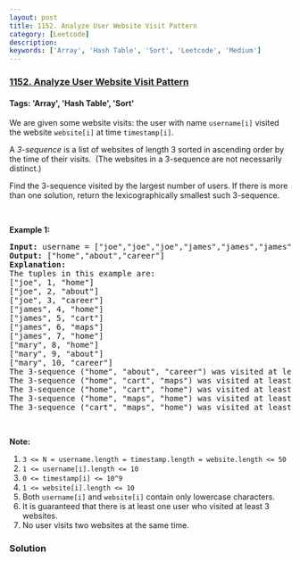 ```yaml
---
layout: post
title: 1152. Analyze User Website Visit Pattern
category: [Leetcode]
description: 
keywords: ['Array', 'Hash Table', 'Sort', 'Leetcode', 'Medium']
---
```

### [1152. Analyze User Website Visit Pattern](https://leetcode.com/problems/analyze-user-website-visit-pattern)

#### Tags: 'Array', 'Hash Table', 'Sort'

<div class="content__u3I1 question-content__JfgR"><div><p>We are given some website visits: the user with name <code>username[i]</code> visited the website <code>website[i]</code> at time <code>timestamp[i]</code>.</p>
<p>A <em>3-sequence</em> is a list of websites of length 3 sorted in ascending order by the time of their visits.  (The websites in a 3-sequence are not necessarily distinct.)</p>
<p>Find the 3-sequence visited by the largest number of users. If there is more than one solution, return the lexicographically smallest such 3-sequence.</p>
<p> </p>
<p><strong>Example 1:</strong></p>
<pre><strong>Input: </strong>username = <span>["joe","joe","joe","james","james","james","james","mary","mary","mary"]</span>, timestamp = <span id="example-input-1-2">[1,2,3,4,5,6,7,8,9,10]</span>, website = <span id="example-input-1-3">["home","about","career","home","cart","maps","home","home","about","career"]</span>
<strong>Output: </strong><span id="example-output-1">["home","about","career"]</span>
<strong>Explanation: </strong>
The tuples in this example are:
["joe", 1, "home"]
["joe", 2, "about"]
["joe", 3, "career"]
["james", 4, "home"]
["james", 5, "cart"]
["james", 6, "maps"]
["james", 7, "home"]
["mary", 8, "home"]
["mary", 9, "about"]
["mary", 10, "career"]
The 3-sequence ("home", "about", "career") was visited at least once by <strong>2</strong> users.
The 3-sequence ("home", "cart", "maps") was visited at least once by 1 user.
The 3-sequence ("home", "cart", "home") was visited at least once by 1 user.
The 3-sequence ("home", "maps", "home") was visited at least once by 1 user.
The 3-sequence ("cart", "maps", "home") was visited at least once by 1 user.
</pre>
<p> </p>
<p><strong>Note:</strong></p>
<ol>
<li><code>3 &lt;= N = username.length = timestamp.length = website.length &lt;= 50</code></li>
<li><code>1 &lt;= username[i].length &lt;= 10</code></li>
<li><code>0 &lt;= timestamp[i] &lt;= 10^9</code></li>
<li><code>1 &lt;= website[i].length &lt;= 10</code></li>
<li>Both <code>username[i]</code> and <code>website[i]</code> contain only lowercase characters.</li>
<li>It is guaranteed that there is at least one user who visited at least 3 websites.</li>
<li>No user visits two websites at the same time.</li>
</ol>
</div></div>

### Solution
